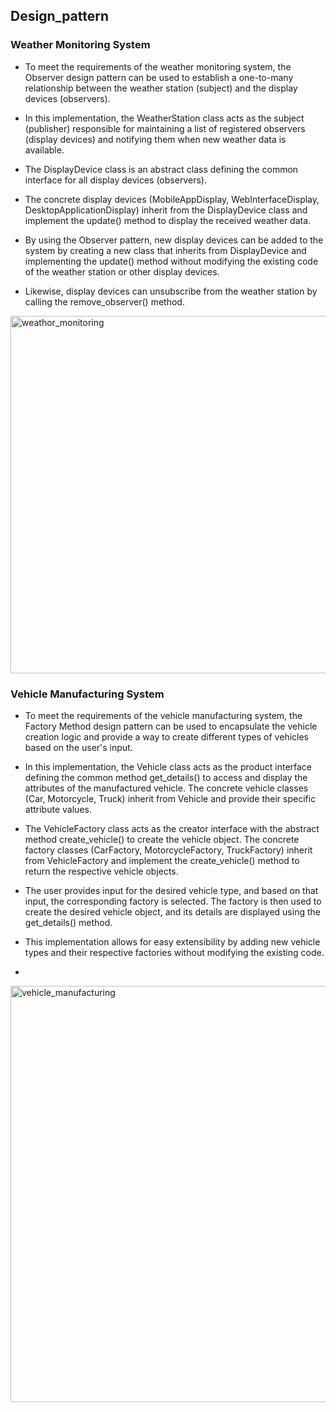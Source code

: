 ## Design_pattern


### Weather Monitoring System

* To meet the requirements of the weather monitoring system, the Observer design pattern can be used to establish a one-to-many relationship between the weather station (subject) and the display devices (observers).

* In this implementation, the WeatherStation class acts as the subject (publisher) responsible for maintaining a list of registered observers (display devices) and notifying them when new weather data is available.

* The DisplayDevice class is an abstract class defining the common interface for all display devices (observers).

* The concrete display devices (MobileAppDisplay, WebInterfaceDisplay, DesktopApplicationDisplay) inherit from the DisplayDevice class and implement the update() method to display the received weather data.

* By using the Observer pattern, new display devices can be added to the system by creating a new class that inherits from DisplayDevice and implementing the update() method without modifying the existing code of the weather station or other display devices.

* Likewise, display devices can unsubscribe from the weather station by calling the remove_observer() method.
 
<img width="572" alt="weathor_monitoring" src="https://github.com/PankajKrSingh7/design_pattern/assets/54628129/2e7ed015-e47b-4c0c-badc-e4e224a7f52f">

  

### Vehicle Manufacturing System

* To meet the requirements of the vehicle manufacturing system, the Factory Method design pattern can be used to encapsulate the vehicle creation logic and provide a way to create different types of vehicles based on the user's input.

* In this implementation, the Vehicle class acts as the product interface defining the common method get_details() to access and display the attributes of the manufactured vehicle. The concrete vehicle classes (Car, Motorcycle, Truck) inherit from Vehicle and provide their specific attribute values.
  
* The VehicleFactory class acts as the creator interface with the abstract method create_vehicle() to create the vehicle object. The concrete factory classes (CarFactory, MotorcycleFactory, TruckFactory) inherit from VehicleFactory and implement the create_vehicle() method to return the respective vehicle objects.
 
* The user provides input for the desired vehicle type, and based on that input, the corresponding factory is selected. The factory is then used to create the desired vehicle object, and its details are displayed using the get_details() method.

* This implementation allows for easy extensibility by adding new vehicle types and their respective factories without modifying the existing code.
* 
<img width="666" alt="vehicle_manufacturing" src="https://github.com/PankajKrSingh7/design_pattern/assets/54628129/8759d131-862b-48f5-b7c2-d9890b70e2c9">




